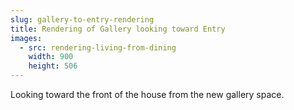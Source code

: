 ```yaml
---
slug: gallery-to-entry-rendering
title: Rendering of Gallery looking toward Entry
images:
  - src: rendering-living-from-dining
    width: 900
    height: 506
---
```

Looking toward the front of the house from the new gallery space.